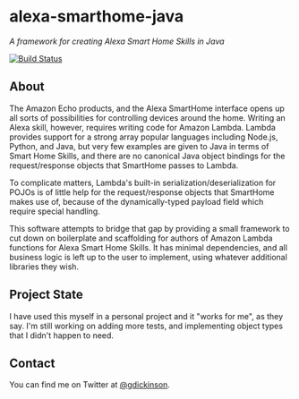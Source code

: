 # alexa-smarthome-java

_A framework for creating Alexa Smart Home Skills in Java_

[![Build Status](https://travis-ci.org/travis-ci/travis-web.svg?branch=master)](https://travis-ci.org/travis-ci/travis-web)

## About
The Amazon Echo products, and the Alexa SmartHome interface opens up all sorts of possibilities for controlling devices
around the home. Writing an Alexa skill, however, requires writing code for Amazon Lambda. Lambda provides support for
a strong array popular languages including Node.js, Python, and Java, but very few examples are given to 
Java in terms of Smart Home Skills, and there are no canonical Java object bindings for the request/response objects
that SmartHome passes to Lambda.

To complicate matters, Lambda's built-in serialization/deserialization for POJOs is of little help for the
request/response objects that SmartHome makes use of, because of the dynamically-typed payload field which require
special handling.

This software attempts to bridge that gap by providing a small framework to cut down on boilerplate and
scaffolding for authors of Amazon Lambda functions for Alexa Smart Home Skills. It has minimal dependencies, and all
business logic is left up to the user to implement, using whatever additional libraries they wish.

## Project State
I have used this myself in a personal project and it "works for me", as they say. I'm still working on adding more tests,
and implementing object types that I didn't happen to need.

## Contact
You can find me on Twitter at [@gdickinson](http://twitter.com/gdickinson).
